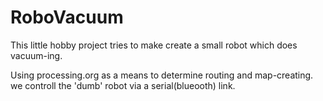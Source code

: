 # RoboVacuum

This little hobby project tries to make create a small robot which does vacuum-ing.

Using processing.org as a means to determine routing and map-creating. we controll the 'dumb' robot via a serial(blueooth) link.


